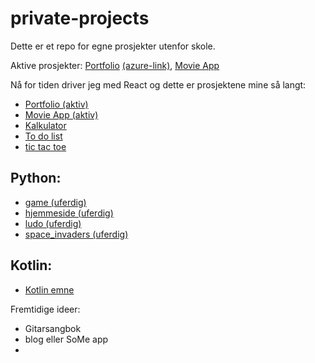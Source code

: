 # private-projects
Dette er et repo for egne prosjekter utenfor skole.

Aktive prosjekter: [Portfolio](koding/javascript/portfolio) [(azure-link)](https://victorious-tree-0a89db703.5.azurestaticapps.net), [Movie App](koding/javascript/movie-app)

Nå for tiden driver jeg med React og dette er prosjektene mine så langt:
- [Portfolio (aktiv)](koding/javascript/portfolio)
- [Movie App (aktiv)](koding/javascript/movie-app)
- [Kalkulator](koding/javascript/calculator)
- [To do list](koding/javascript/todo-list)
- [tic tac toe](koding/javascript/tic-tac-toe)

## Python:
- [game (uferdig)](koding/python/game)
- [hjemmeside (uferdig)](koding/python/hjemmeside)
- [ludo (uferdig)](koding/python/ludo)
- [space_invaders (uferdig)](koding/python/space_invaders)

## Kotlin:
- [Kotlin emne](https://github.com/MyDuon/IN2000)

Fremtidige ideer:
- Gitarsangbok
- blog eller SoMe app
- 
